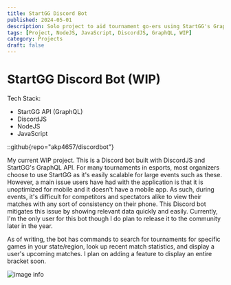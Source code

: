 ```yaml
---
title: StartGG Discord Bot
published: 2024-05-01
description: Solo project to aid tournament go-ers using StartGG's GraphQL API
tags: [Project, NodeJS, JavaScript, DiscordJS, GraphQL, WIP]
category: Projects
draft: false
---
```


# StartGG Discord Bot (WIP)

Tech Stack: 
- StartGG API (GraphQL)
- DiscordJS
- NodeJS
- JavaScript

::github{repo="akp4657/discordbot"}

My current WIP project. This is a Discord bot built with DiscordJS and StartGG's GraphQL API. For many tournaments in esports, most organizers choose to use StartGG as it's easily scalable for large events such as these. However, a main issue users have had with the application is that it is unoptimized for mobile and it doesn't have a mobile app. As such, during events, it's difficult for competitors and spectators alike to 
view their matches with any sort of consistency on their phone. This Discord bot mitigates this issue by showing relevant data quickly and easily. Currently, I'm the only user for this bot though I do plan to release it to the community later in the year. 

As of writing, the bot has commands to search for tournaments for specific games in your state/region, look up recent match statistics, and display a user's upcoming matches. I plan on adding a feature to display an entire bracket soon.

![image info](./tournamentbot.PNG)


